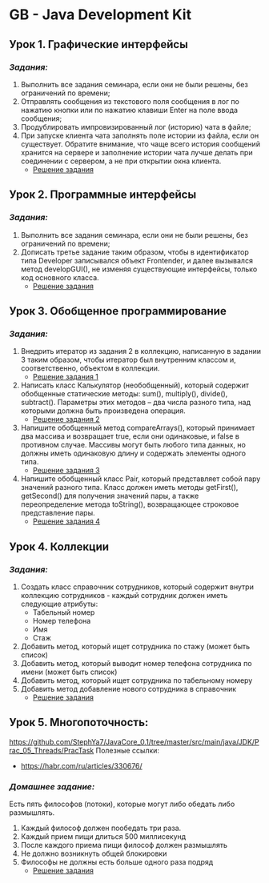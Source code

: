 # GB - Java Development Kit
## Урок 1. Графические интерфейсы
### __*Задания:*__
1. Выполнить все задания семинара, если они не были решены, 
без ограничений по времени;
2. Отправлять сообщения из текстового поля сообщения в лог 
по нажатию кнопки или по нажатию клавиши Enter на поле ввода сообщения;
3. Продублировать импровизированный лог (историю) чата в файле;
4. При запуске клиента чата заполнять поле истории из файла, 
если он существует. Обратите внимание, что чаще всего история 
сообщений хранится на сервере и заполнение истории чата 
лучше делать при соединении с сервером, а не при открытии окна клиента.
    * [Решение задания](src/main/java/ru/gb/ergakov/lesson1/lecture1/Chat/Chat.java)

## Урок 2. Программные интерфейсы
### __*Задания:*__
1. Выполнить все задания семинара, если они не были решены, 
без ограничений по времени;
2. Дописать третье задание таким образом, чтобы в идентификатор типа Developer 
   записывался объект Frontender, и далее вызывался метод developGUI(), 
   не изменяя существующие интерфейсы, только код основного класса.
   * [Решение задания](src/main/java/ru/gb/ergakov/Lesson2/seminar2/Homework2.java)

## Урок 3. Обобщенное программирование
### __*Задания:*__
1. Внедрить итератор из задания 2 в коллекцию, написанную в задании 3 таким 
образом, чтобы итератор был внутренним классом и, соответственно, 
объектом в коллекции.
    * [Решение задания 1](src/main/java/ru/gb/ergakov/Lesson3/Seminar3/MegaClass.java)
2. Написать класс Калькулятор (необобщенный), который содержит обобщенные 
статические методы: sum(), multiply(), divide(), subtract(). 
Параметры этих методов – два числа разного типа, над которыми должна быть 
произведена операция.
   * [Решение задания 2](src/main/java/ru/gb/ergakov/Lesson3/homework3/Task2/Calc.java)
3. Напишите обобщенный метод compareArrays(), который принимает два массива 
и возвращает true, если они одинаковые, и false в противном случае. 
Массивы могут быть любого типа данных, но должны иметь одинаковую длину 
и содержать элементы одного типа. 
   * [Решение задания 3](src/main/java/ru/gb/ergakov/Lesson3/homework3/Task3/ArraysComporator.java)
4. Напишите обобщенный класс Pair, который представляет собой пару значений 
разного типа. Класс должен иметь методы getFirst(), getSecond() для получения 
значений пары, а также переопределение метода toString(), 
возвращающее строковое представление пары.
   * [Решение задания 4](src/main/java/ru/gb/ergakov/Lesson3/homework3/Task4/Pair.java)

## Урок 4. Коллекции
### __*Задания:*__
1. Создать класс справочник сотрудников, который
содержит внутри коллекцию сотрудников - каждый
сотрудник должен иметь следующие атрибуты:
   * Табельный номер
   * Номер телефона
   * Имя
   * Стаж
2. Добавить метод, который ищет сотрудника по стажу
(может быть список)
3. Добавить метод, который выводит номер телефона
сотрудника по имени (может быть список)
4. Добавить метод, который ищет сотрудника по
табельному номеру
5. Добавить метод добавление нового сотрудника в
справочник
   * [Решение задания](src/main/java/ru/gb/ergakov/Lesson4/Homework4/Actions.java)
## Урок 5. Многопоточность:
https://github.com/StephYa7/JavaCore_0.1/tree/master/src/main/java/JDK/Prac_05_Threads/PracTask
Полезные ссылки:
* https://habr.com/ru/articles/330676/

### __*Домашнее задание:*__
Есть пять философов (потоки), которые могут либо обедать либо размышлять.
1. Каждый философ должен пообедать три раза. 
2. Каждый прием пищи длиться 500 миллисекунд
3. После каждого приема пищи философ должен размышлять
4. Не должно возникнуть общей блокировки
5. Философы не должны есть больше одного раза подряд
   * [Решение задания](src/main/java/ru/gb/ergakov/Lesson5/Homework5/HW5.java)
